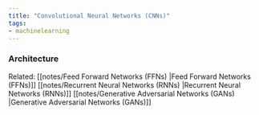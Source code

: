 ```yaml
---
title: "Convolutional Neural Networks (CNNs)"
tags:
- machinelearning
---
```


### Architecture

Related: [[notes/Feed Forward Networks (FFNs) |Feed Forward Networks (FFNs)]] [[notes/Recurrent Neural Networks (RNNs) |Recurrent Neural Networks (RNNs)]] [[notes/Generative Adversarial Networks (GANs) |Generative Adversarial Networks (GANs)]] 




